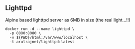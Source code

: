 Lighttpd
------------

Alpine based lighttpd server as 6MB in size (the real light...!!)


    docker run -d --name lighttpd \
      -p 8080:8080 \
      -v ${PWD}/html:/var/www/localhost \
      -t arulrajnet/lighttpd:latest

